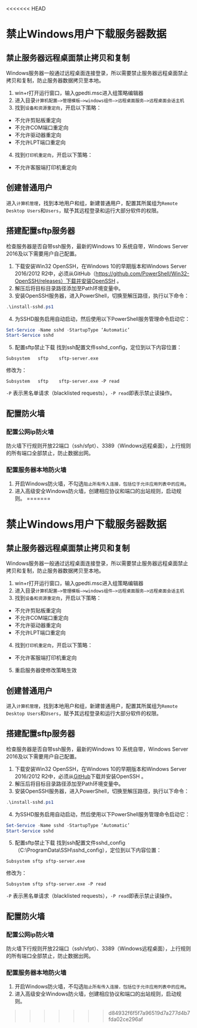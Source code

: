 <<<<<<< HEAD
# 禁止Windows用户下载服务器数据
## 禁止服务器远程桌面禁止拷贝和复制
Windows服务器一般通过远程桌面连接登录，所以需要禁止服务器远程桌面禁止拷贝和复制，防止服务器数据拷贝至本地。
1. win+r打开运行窗口，输入gpedti.msc进入组策略编辑器
2. 进入目录`计算机配置—>管理模板—>windows组件—>远程桌面服务—>远程桌面会话主机`
3. 找到`设备和资源重定向`，开启以下策略：
  - 不允许剪贴板重定向
  - 不允许COM端口重定向
  - 不允许驱动器重定向
  - 不允许LPT端口重定向
4. 找到`打印机重定向`，开启以下策略：
  - 不允许客服端打印机重定向

## 创建普通用户
进入`计算机管理`，找到本地用户和组，新建普通用户，配置其所属组为`Remote Desktop Users`和`Users`，赋予其远程登录和运行大部分软件的权限。
## 搭建配置sftp服务器
检查服务器是否自带ssh服务，最新的Windows 10 系统自带，Windows Server 2016及以下需要用户自己配置。
1. 下载安装Win32 OpenSSH，在Windows 10的早期版本和Windows Server 2016/2012 R2中，必须从GitHub（https://github.com/PowerShell/Win32-OpenSSH/releases）下载并安装OpenSSH 。
2. 解压后将目标目录路径添加至Path环境变量中。
3. 安装OpenSSH服务器，进入PowerShell，切换至解压路径，执行以下命令：
```PowerShell
.\install-sshd.ps1
```
4. 为SSHD服务启用自动启动，然后使用以下PowerShell服务管理命令启动它：
```PowerShell
Set-Service -Name sshd -StartupType ‘Automatic’
Start-Service sshd
```
5. 配置sftp禁止下载
找到ssh配置文件sshd_config，定位到以下内容位置：
```
Subsystem	sftp	sftp-server.exe
```
修改为：
```
Subsystem	sftp	sftp-server.exe -P read
```
`-P` 表示黑名单请求（blacklisted requests），`-P read`即表示禁止读操作。
## 配置防火墙
### 配置公网ip防火墙
防火墙下行规则开放22端口（ssh/sfpt）、3389（Windows远程桌面），上行规则的所有端口全部禁止，防止数据出网。
### 配置服务器本地防火墙
1. 开启Windows防火墙，不勾选`阻止所有传入连接，包括位于允许应用列表中的应用`。
2. 进入高级安全Windows防火墙，创建相应协议和端口的出站规则，启动规则。
=======
# 禁止Windows用户下载服务器数据
## 禁止服务器远程桌面禁止拷贝和复制
Windows服务器一般通过远程桌面连接登录，所以需要禁止服务器远程桌面禁止拷贝和复制，防止服务器数据拷贝至本地。
1. win+r打开运行窗口，输入gpedti.msc进入组策略编辑器
2. 进入目录`计算机配置—>管理模板—>windows组件—>远程桌面服务—>远程桌面会话主机`
3. 找到`设备和资源重定向`，开启以下策略：
  - 不允许剪贴板重定向
  - 不允许COM端口重定向
  - 不允许驱动器重定向
  - 不允许LPT端口重定向
4. 找到`打印机重定向`，开启以下策略：
  - 不允许客服端打印机重定向
5. 重启服务器使修改策略生效
## 创建普通用户
进入`计算机管理`，找到本地用户和组，新建普通用户，配置其所属组为`Remote Desktop Users`和`Users`，赋予其远程登录和运行大部分软件的权限。
## 搭建配置sftp服务器
检查服务器是否自带ssh服务，最新的Windows 10 系统自带，Windows Server 2016及以下需要用户自己配置。
1. 下载安装Win32 OpenSSH，在Windows 10的早期版本和Windows Server 2016/2012 R2中，必须从[GitHub](https://github.com/PowerShell/Win32-OpenSSH/releases)下载并安装OpenSSH 。
2. 解压后将目标目录路径添加至Path环境变量中。
3. 安装OpenSSH服务器，进入PowerShell，切换至解压路径，执行以下命令：
```PowerShell
.\install-sshd.ps1
```
4. 为SSHD服务启用自动启动，然后使用以下PowerShell服务管理命令启动它：
```PowerShell
Set-Service -Name sshd -StartupType ‘Automatic’
Start-Service sshd
```
5. 配置sftp禁止下载
找到ssh配置文件sshd_config（C:\ProgramData\SSH\sshd_config），定位到以下内容位置：
```
Subsystem sftp sftp-server.exe
```
修改为：
```
Subsystem sftp sftp-server.exe -P read
```
`-P` 表示黑名单请求（blacklisted requests），`-P read`即表示禁止读操作。
## 配置防火墙
### 配置公网ip防火墙
防火墙下行规则开放22端口（ssh/sfpt）、3389（Windows远程桌面），上行规则的所有端口全部禁止，防止数据出网。
### 配置服务器本地防火墙
1. 开启Windows防火墙，不勾选`阻止所有传入连接，包括位于允许应用列表中的应用`。
2. 进入高级安全Windows防火墙，创建相应协议和端口的出站规则，启动规则。
>>>>>>> d84932f6f5f7a96519d7a277d4b7fda02ce296af
